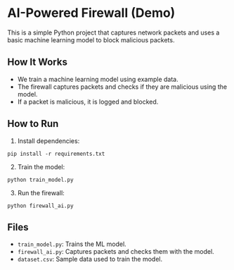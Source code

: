 # AI-Powered Firewall (Demo)

This is a simple Python project that captures network packets and uses a basic machine learning model to block malicious packets.

## How It Works
- We train a machine learning model using example data.
- The firewall captures packets and checks if they are malicious using the model.
- If a packet is malicious, it is logged and blocked.

## How to Run
1. Install dependencies:
```
pip install -r requirements.txt
```

2. Train the model:
```
python train_model.py
```

3. Run the firewall:
```
python firewall_ai.py
```

## Files
- `train_model.py`: Trains the ML model.
- `firewall_ai.py`: Captures packets and checks them with the model.
- `dataset.csv`: Sample data used to train the model.
